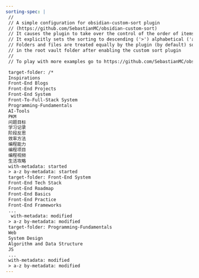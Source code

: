```yaml
---
sorting-spec: |
 //
 // A simple configuration for obsidian-custom-sort plugin
 // (https://github.com/SebastianMC/obsidian-custom-sort)
 // It causes the plugin to take over the control of the order of items in the root folder ('/') of the vault
 // It explicitly sets the sorting to descending ('>') alphabetical ('a-z')
 // Folders and files are treated equally by the plugin (by default) so expect them intermixed
 // in the root vault folder after enabling the custom sort plugin
 // 
 // To play with more examples go to https://github.com/SebastianMC/obsidian-custom-sort#readme

 target-folder: /*
 Inspirations
 Front-End Blogs
 Front-End Projects
 Front-End System
 Front-To-Full-Stack System 
 Programming-Fundamentals
 AI-Tools
 PKM
 问题目标
 学习记录
 阶段反思
 效率方法
 编程能力
 编程项目
 编程视频
 生活攻略
 with-metadata: started
 > a-z by-metadata: started
 target-folder: Front-End System
 Front-End Tech Stack
 Front-End Roadmap
 Front-End Basics
 Front-End Practice
 Front-End Frameworks
 ...
  with-metadata: modified
 > a-z by-metadata: modified
 target-folder: Programming-Fundamentals
 Web
 System Design
 Algorithm and Data Structure
 JS
 ...
 with-metadata: modified
 > a-z by-metadata: modified
---
```

